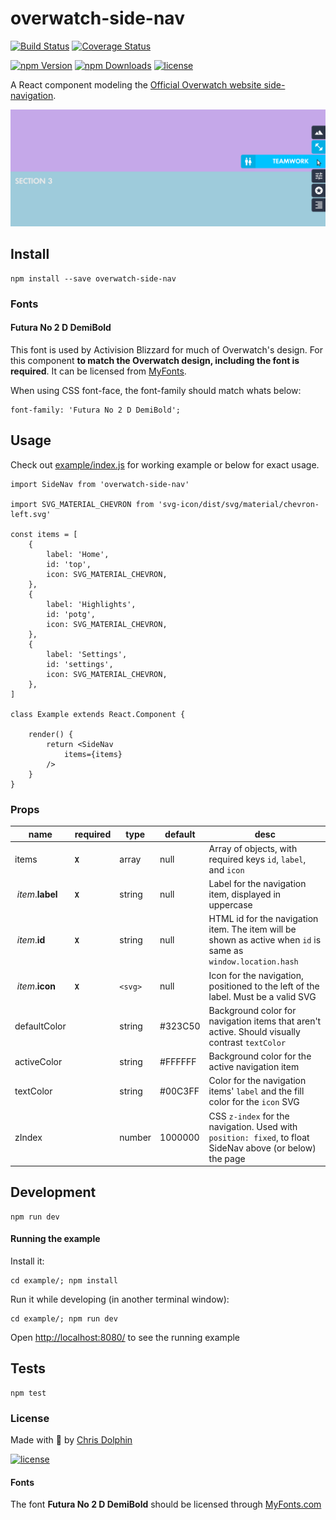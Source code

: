 overwatch-side-nav
=========

[![Build Status](https://travis-ci.org/likethemammal/overwatch-side-nav.svg?branch=master)](https://travis-ci.org/likethemammal/overwatch-side-nav)
[![Coverage Status](https://coveralls.io/repos/github/likethemammal/overwatch-side-nav/badge.svg?branch=master)](https://coveralls.io/github/likethemammal/overwatch-side-nav?branch=master)

[![npm Version](https://img.shields.io/npm/v/overwatch-side-nav.svg)](https://www.npmjs.com/package/overwatch-side-nav)
[![npm Downloads](https://img.shields.io/npm/dm/overwatch-side-nav.svg)](https://www.npmjs.com/package/overwatch-side-nav)
[![license](https://img.shields.io/github/license/likethemammal/overwatch-side-nav.svg)](https://github.com/likethemammal/overwatch-side-nav/blob/master/LICENSE)

A React component modeling the [Official Overwatch website side-navigation](https://web.archive.org/web/20171214184846/https://playoverwatch.com/en-us/game/overview/).

![Example](example/example.png)

## Install

	npm install --save overwatch-side-nav

### Fonts

#### Futura No 2 D DemiBold

This font is used by Activision Blizzard for much of Overwatch's design. For this component **to match the Overwatch design, including the font is required**. It can be licensed from [MyFonts](http://www.myfonts.com/fonts/urw/futura-no-2/futura-no2-d-demi-bold/).

When using CSS font-face, the font-family should match whats below:

    font-family: 'Futura No 2 D DemiBold';
    
## Usage

Check out [example/index.js](example/index.js) for working example or below for exact usage.

    import SideNav from 'overwatch-side-nav'

    import SVG_MATERIAL_CHEVRON from 'svg-icon/dist/svg/material/chevron-left.svg'
    
    const items = [
        {
            label: 'Home',
            id: 'top',
            icon: SVG_MATERIAL_CHEVRON,
        },
        {
            label: 'Highlights',
            id: 'potg',
            icon: SVG_MATERIAL_CHEVRON,
        },
        {
            label: 'Settings',
            id: 'settings',
            icon: SVG_MATERIAL_CHEVRON,
        },
    ]
    
    class Example extends React.Component {

        render() {    
            return <SideNav
                items={items}
            />
        }
    }

### Props

| name        | required | type           | default  | desc 
--- |--- | --- | --- | --- |
| items | **`X`** | array | null | Array of objects, with required keys `id`, `label`, and `icon` |
| &nbsp;*item*.**label** | **`X`** | string | null | Label for the navigation item, displayed in uppercase |
| &nbsp;*item*.**id** | **`X`** | string | null | HTML id for the navigation item. The item will be shown as active when `id` is same as `window.location.hash` |
| &nbsp;*item*.**icon** | **`X`** | `<svg>` | null | Icon for the navigation, positioned to the left of the label. Must be a valid SVG |
| defaultColor | | string | #323C50 | Background color for navigation items that aren't active. Should visually contrast `textColor` |
| activeColor | | string | #FFFFFF | Background color for the active navigation item |
| textColor | | string | #00C3FF | Color for the navigation items' `label` and the fill color for the `icon` SVG |
| zIndex | | number | 1000000 | CSS `z-index` for the navigation. Used with `position: fixed`, to float SideNav above (or below) the page |

## Development

    npm run dev
  
#### Running the example

Install it:

    cd example/; npm install
    
Run it while developing (in another terminal window):

    cd example/; npm run dev
    
    
Open [http://localhost:8080/](http://localhost:8080/) to see the running example


## Tests

    npm test

### License

Made with 🍊 by [Chris Dolphin](https://github.com/likethemammal)

[![license](https://img.shields.io/github/license/likethemammal/overwatch-table.svg?style=flat-square)](https://github.com/likethemammal/overwatch-table/blob/master/LICENSE)

#### Fonts

The font **Futura No 2 D DemiBold** should be licensed through [MyFonts.com](http://www.myfonts.com/fonts/urw/futura-no-2/futura-no2-d-demi-bold/)
